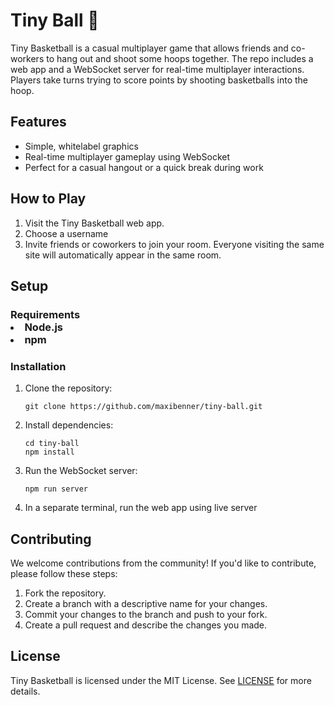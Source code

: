 <body>
<h1>Tiny Ball 🏀</h1>
  <p>Tiny Basketball is a casual multiplayer game that allows friends and co-workers to hang out and shoot some hoops together. The repo includes a web app and a WebSocket server for real-time multiplayer interactions. Players take turns trying to score points by shooting basketballs into the hoop.</p>
  <h2>Features</h2>
  <ul>
    <li>Simple, whitelabel graphics</li>
    <li>Real-time multiplayer gameplay using WebSocket</li>
    <li>Perfect for a casual hangout or a quick break during work</li>
  </ul>
  <h2>How to Play</h2>
  <ol>
    <li>Visit the Tiny Basketball web app.</li>
    <li>Choose a username</li>
    <li>Invite friends or coworkers to join your room. Everyone visiting the same site will automatically appear in the same room.</li>
  </ol>
  <h2>Setup</h2>
  <h3>Requirements</
  <ul>
    <li>Node.js</li>
    <li>npm</li>
  </ul>
  <h3>Installation</h3>
  <ol>
    <li>Clone the repository:</li>
    <pre><code>git clone https://github.com/maxibenner/tiny-ball.git</code></pre>
    <li>Install dependencies:</li>
    <pre><code>cd tiny-ball
npm install</code></pre>
    <li>Run the WebSocket server:</li>
    <pre><code>npm run server</code></pre>
    <li>In a separate terminal, run the web app using live server</li>
  </ol>
  <h2>Contributing</h2>
  <p>We welcome contributions from the community! If you'd like to contribute, please follow these steps:</p>
  <ol>
    <li>Fork the repository.</li>
    <li>Create a branch with a descriptive name for your changes.</li>
    <li>Commit your changes to the branch and push to your fork.</li>
    <li>Create a pull request and describe the changes you made.</li>
  </ol>
  <h2>License</h2>
  <p>Tiny Basketball is licensed under the MIT License. See <a href="./LICENSE">LICENSE</a> for more details.</p>
</body>
